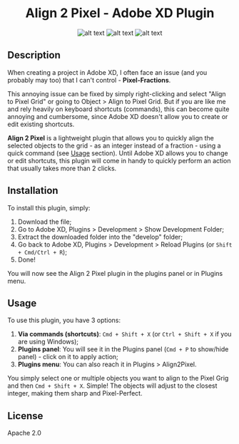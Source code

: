 <h1 align="center">Align 2 Pixel - Adobe XD Plugin</h1>

<div align="center">
  
![alt text](https://img.shields.io/badge/plugin-Adobe%20XD-blueviolet) 
![alt text](https://img.shields.io/badge/version-0.0.1-blue) 
![alt text](https://img.shields.io/github/license/hugompfigueira/align2pixel-xd-plugin) 

</div>

## Description

When creating a project in Adobe XD, I often face an issue (and you probably may too) that I can't control - **Pixel-Fractions**.

This annoying issue can be fixed by simply right-clicking and select "Align to Pixel Grid" or going to Object > Align to Pixel Grid. But if you are like me and rely heavily on keyboard shortcuts (commands), this can become quite annoying and cumbersome, since Adobe XD doesn't allow you to create or edit existing shortcuts.

**Align 2 Pixel** is a lightweight plugin that allows you to quickly align the selected objects to the grid - as an integer instead of a fraction - using a quick command (see [Usage](https://github.com/hugompfigueira/align2pixel-xd-plugin/blob/main/README.md#usage) section). Until Adobe XD allows you to change or edit shortcuts, this plugin will come in handy to quickly perform an action that usually takes more than 2 clicks.

## Installation

To install this plugin, simply:

1. Download the file;
2. Go to Adobe XD, Plugins > Development > Show Development Folder;
3. Extract the downloaded folder into the "develop" folder;
4. Go back to Adobe XD, Plugins > Development > Reload Plugins (or `Shift + Cmd/Ctrl + R`);
5. Done!

You will now see the Align 2 Pixel plugin in the plugins panel or in Plugins menu.

## Usage

To use this plugin, you have 3 options:

1. **Via commands (shortcuts)**: `Cmd + Shift + X` (or `Ctrl + Shift + X` if you are using Windows);
2. **Plugins panel**: You will see it in the Plugins panel (`Cmd + P` to show/hide panel) - click on it to apply action;
3. **Plugins menu**: You can also reach it in Plugins > Align2Pixel.

You simply select one or multiple objects you want to align to the Pixel Grig and then `Cmd + Shift + X`. Simple! The objects will adjust to the closest integer, making them sharp and Pixel-Perfect.

## License

Apache 2.0
